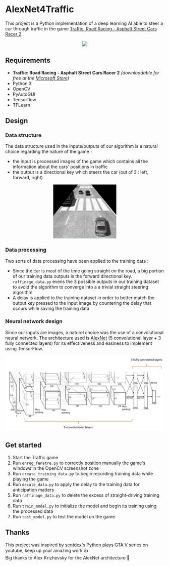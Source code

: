 # AlexNet4Traffic

This project is a Python implementation of a deep learning AI able to steer a car through traffic in the game [Traffic: Road Racing - Asphalt Street Cars Racer 2](https://www.microsoft.com/fr-mq/p/traffic-road-racing-asphalt-street-cars-racer-2/9nblggh11033).

<p align="center">
  <img src="https://user-images.githubusercontent.com/35910546/63232567-434bce80-c229-11e9-9cb0-5145c781b0cc.png" height="300">
</p>


## Requirements

* **Traffic: Road Racing - Asphalt Street Cars Racer 2** *(downloadable for free at the [Microsoft Store](https://raw.githubusercontent.com/melkarmo/AlexNet4Traffic/master/screenshots/screenshot1.png))*
* Python 3
* OpenCV
* PyAutoGUI
* Tensorflow
* TFLearn

## Design

### Data structure

The data structure used in the inputs/outputs of our algorithm is a natural choice regarding the nature of the game :
* the input is processed images of the game which contains all the information about the cars' positions in traffic
* the output is a directional key which steers the car (out of 3 : left, forward, right)

<p align="center">
  <img src="https://raw.githubusercontent.com/melkarmo/AlexNet4Traffic/master/screenshots/screenshot2.png" width="200">
</p>

### Data processing

Two sorts of data processing have been applied to the training data :
* Since the car is most of the time going straight on the road, a big portion of our training data outputs is the forward directional key. `raffinage_data.py` evens the 3 possible outputs in our training dataset to avoid the algorithm to converge into a a trivial straight steering algorithm
* A delay is applied to the training dataset in order to better match the output key pressed to the input image by countering the delay that occurs while saving the training data

### Neural network design

Since our inputs are images, a naturel choice was the use of a convolutional neural network. The architecture used is [AlexNet](https://en.wikipedia.org/wiki/AlexNet) (5 convolutional layer + 3 fully connected layers) for its effectiveness and easiness to implement using TensorFlow.

![Sans titre](https://raw.githubusercontent.com/melkarmo/AlexNet4Traffic/master/screenshots/screenshot3.png)

## Get started

1. Start the Traffic game
2. Run `enreg_fenetre.py` to correctly position manually the game's windows in the OpenCV screenshot zone
3. Run `create_training_data.py` to begin recording training data while playing the game
4. Run `decale_data.py` to apply the delay to the training data for anticipation matters
5. Run `raffinage_data.py` to delete the excess of straight-driving training data
6. Run `train_model.py` to initialize the model and begin its training using the processed data
7. Run `test_model.py` to test the model on the game


## Thanks 

This project was inspired by [sentdex](https://www.youtube.com/user/sentdex)'s [Python plays GTA V](https://www.youtube.com/playlist?list=PLQVvvaa0QuDeETZEOy4VdocT7TOjfSA8a) series on youtube, keep up your amazing work :+1:  
Big thanks to Alex Krizhevsky for the AlexNet architecture :clap:
